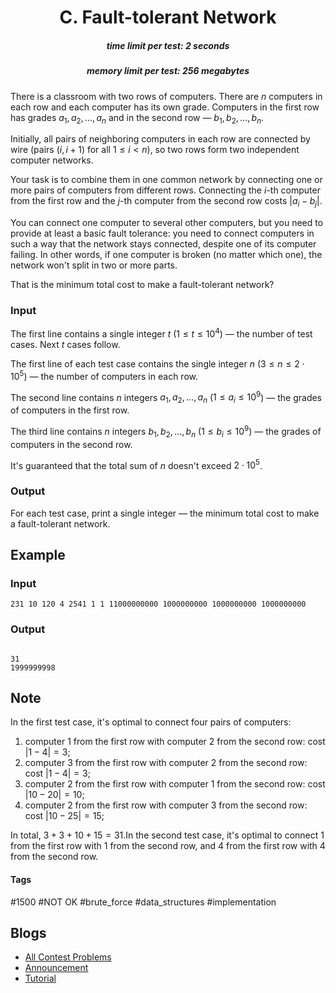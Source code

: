 <h1 style='text-align: center;'> C. Fault-tolerant Network</h1>

<h5 style='text-align: center;'>time limit per test: 2 seconds</h5>
<h5 style='text-align: center;'>memory limit per test: 256 megabytes</h5>

There is a classroom with two rows of computers. There are $n$ computers in each row and each computer has its own grade. Computers in the first row has grades $a_1, a_2, \dots, a_n$ and in the second row — $b_1, b_2, \dots, b_n$.

Initially, all pairs of neighboring computers in each row are connected by wire (pairs $(i, i + 1)$ for all $1 \le i < n$), so two rows form two independent computer networks.

Your task is to combine them in one common network by connecting one or more pairs of computers from different rows. Connecting the $i$-th computer from the first row and the $j$-th computer from the second row costs $|a_i - b_j|$.

You can connect one computer to several other computers, but you need to provide at least a basic fault tolerance: you need to connect computers in such a way that the network stays connected, despite one of its computer failing. In other words, if one computer is broken (no matter which one), the network won't split in two or more parts.

That is the minimum total cost to make a fault-tolerant network?

### Input

The first line contains a single integer $t$ ($1 \le t \le 10^4$) — the number of test cases. Next $t$ cases follow.

The first line of each test case contains the single integer $n$ ($3 \le n \le 2 \cdot 10^5$) — the number of computers in each row.

The second line contains $n$ integers $a_1, a_2, \dots, a_n$ ($1 \le a_i \le 10^9$) — the grades of computers in the first row.

The third line contains $n$ integers $b_1, b_2, \dots, b_n$ ($1 \le b_i \le 10^9$) — the grades of computers in the second row.

It's guaranteed that the total sum of $n$ doesn't exceed $2 \cdot 10^5$.

### Output

For each test case, print a single integer — the minimum total cost to make a fault-tolerant network.

## Example

### Input


```text
231 10 120 4 2541 1 1 11000000000 1000000000 1000000000 1000000000
```
### Output

```text

31
1999999998

```
## Note

In the first test case, it's optimal to connect four pairs of computers: 

1. computer $1$ from the first row with computer $2$ from the second row: cost $|1 - 4| = 3$;
2. computer $3$ from the first row with computer $2$ from the second row: cost $|1 - 4| = 3$;
3. computer $2$ from the first row with computer $1$ from the second row: cost $|10 - 20| = 10$;
4. computer $2$ from the first row with computer $3$ from the second row: cost $|10 - 25| = 15$;

 In total, $3 + 3 + 10 + 15 = 31$.In the second test case, it's optimal to connect $1$ from the first row with $1$ from the second row, and $4$ from the first row with $4$ from the second row.



#### Tags 

#1500 #NOT OK #brute_force #data_structures #implementation 

## Blogs
- [All Contest Problems](../Educational_Codeforces_Round_124_(Rated_for_Div._2).md)
- [Announcement](../blogs/Announcement.md)
- [Tutorial](../blogs/Tutorial.md)
